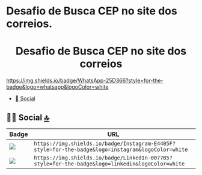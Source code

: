 # Desafio de Busca CEP no site dos correios.
<h1 align="center">Desafio de Busca CEP no site dos correios</h1>

https://img.shields.io/badge/WhatsApp-25D366?style=for-the-badge&logo=whatsapp&logoColor=white



- [👨 Social](#-social-)

## 👨👩 Social [🔝](#welcome-badges-4-readmemd-profile)

Badge | URL
------------ | -------------
<img src="https://img.shields.io/badge/Instagram-E4405F?style=for-the-badge&logo=instagram&logoColor=white" /> | `https://img.shields.io/badge/Instagram-E4405F?style=for-the-badge&logo=instagram&logoColor=white`
<img src="https://img.shields.io/badge/LinkedIn-0077B5?style=for-the-badge&logo=linkedin&logoColor=white" /> | `https://img.shields.io/badge/LinkedIn-0077B5?style=for-the-badge&logo=linkedin&logoColor=white`

